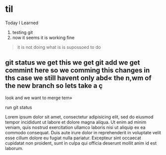 # til
Today I Learned

1. testing git
2. now it seems it is working fine

> it is not doing what is is supossoed to do


## git status we get this we get git add we get commint here so we comming this changes in ths case we still havent only abd« the n,wm of the new branch so lets take a ç
look and we want to merge tem»

run git status

Lorem ipsum dolor sit amet, consectetur adipisicing elit, sed do eiusmod tempor incididunt ut labore et dolore magna aliqua. Ut enim ad minim veniam, quis nostrud exercitation ullamco laboris nisi ut aliquip ex ea commodo consequat. Duis aute irure dolor in reprehenderit in voluptate velit esse cillum dolore eu fugiat nulla pariatur. Excepteur sint occaecat cupidatat non proident, sunt in culpa qui officia deserunt mollit anim id est laborum.
